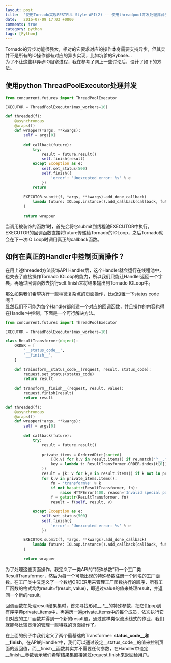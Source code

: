 ```yaml
---
layout: post
title:  '使用Tornado实现RESTFUL Style API(2) -- 使用threadpool并发处理非异步IO'
date:   2016-07-09 17:03 +0800
comments: true
category: python
tags: [Python]
---
```


Tornado的异步功能很强大，相对的它要求对应的操作本身需要支持异步，但其实并不是所有的IO操作都有对应的异步实现，比如坑爹的Sybase...   
为了不让这些非异步IO阻塞进程，我在参考了网上一些讨论后，设计了如下的方法。

## 使用python ThreadPoolExecutor处理并发 

```python
from concurrent.futures import ThreadPoolExecutor

EXECUTOR = ThreadPoolExecutor(max_workers=10)

def threaded(f):    
    @asynchronous
    @wraps(f)
    def wrapper(*args, **kwargs):
        self = args[0]
        
        def callback(future):
            try:
                result = future.result()
                self.finish(result)
            except Exception as e:
                self.set_status(500)
                self.finish({
                    'error': 'Unexcepted error: %s' % e
                })
            return
        
        EXECUTOR.submit(f, *args, **kwargs).add_done_callback(
            lambda future: IOLoop.instance().add_callback(callback, future)
        )
        
        return wrapper
```

当调用被装饰的函数f时，首先会将它submit到线程池EXECUTOR中执行，EXECUTOR的回调函数直接将future传递给Tornado的IOLoop，之后Tornado就会在下一次IO Loop时调用真正的callback函数。

## 如何在真正的Handler中控制页面操作？

在用上述threaded方法装饰API Handler后，这个Handler就会运行在线程池中，也失去了直接操作Tornado IOLoop的能力，所以我们只能让Handler返回一个字典，再通过回调函数去执行self.finish来将结果输出到Tornado IOLoop中。   

那么如果我们希望执行一些稍微复杂点的页面操作，比如设置一下status code呢？   
显然我们不可能为每个Handler都创建一个对应的回调函数，并且操作的内容也得在Handler中控制，下面是一个可行解决方法。

```python
from concurrent.futures import ThreadPoolExecutor

EXECUTOR = ThreadPoolExecutor(max_workers=10)

class ResultTransformer(object):
    ORDER = [
        '__status_code__',
        '__finish__',
    ]
    
    def trainsform__status_code__(request, result, status_code):
        request.set_status(status_code)
        return result
    
    def transform__finish__(request, result, value):
        request.finish(result)
        return result

def threaded(f):    
    @asynchronous
    @wraps(f)
    def wrapper(*args, **kwargs):
        self = args[0]
        
        def callback(future):
            try:
                result = future.result()
                
                private_items = OrderedDict(sorted(
                    [(k,v) for k,v in result.items() if re.match('^__.*__$', k)],
                    key = lambda t: ResultTransformer.ORDER.index(t[0])
                ))
                result = {k: v for k,v in result.items() if k not in private_items}
                for k,v in private_items.items():
                    fn = 'transform%s' % k
                    if not hasattr(ResultTransformer, fn):
                        raise HTTPError(400, reason='Invalid special param: %s' % fn)
                    f = getattr(ResultTransformer, fn)
                    result = f(self, result, v)

            except Exception as e:
                self.set_status(500)
                self.finish({
                    'error': 'Unexcepted error: %s' % e
                })
        
        EXECUTOR.submit(f, *args, **kwargs).add_done_callback(
            lambda future: IOLoop.instance().add_callback(callback, future)
        )
        
        return wrapper
```

为了处理这些页面操作，我定义了一类API的“特殊参数”和一个工厂类ResultTransformer，然后为每一个可能出现的特殊参数注册一个同名的工厂函数。在工厂类中又定义了一个数组ORDER用来管理工厂函数执行的顺序，所有工厂函数的格式均为result=f(result, value)，即通过value的值来处理result，并返回一个新的result。      

回调函数在处理result结果集时，首先寻找形如__.*__的特殊参数，把它们pop到有序字典private_items中，再遍历一遍private_items中的每个成员，依次执行它们对应的工厂函数并得到一个新的result值，通过这样类似流水线式的作业，我们就能够比较灵活的管理一些特殊的页面操作了。   

在上面的例子中我们定义了两个最基础的Transformer: __status_code__和__finish__，在API的Handler中，我们可以通过设定__status_code__的值来控制页面的返回值，而__finish__函数其实并不需要任何参数，在Handler中设定__finish__参数表示我们希望结果集直接通过request.finish来返回给用户。

